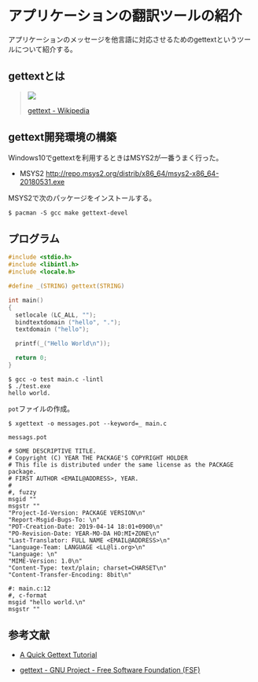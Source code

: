 # アプリケーションの翻訳ツールの紹介
アプリケーションのメッセージを他言語に対応させるためのgettextというツールについて紹介する。

## gettextとは

> ![](https://upload.wikimedia.org/wikipedia/commons/thumb/6/6b/Gettext.svg/220px-Gettext.svg.png)
> 
> [gettext - Wikipedia](https://ja.wikipedia.org/wiki/Gettext)

## gettext開発環境の構築

Windows10でgettextを利用するときはMSYS2が一番うまく行った。

- MSYS2 http://repo.msys2.org/distrib/x86_64/msys2-x86_64-20180531.exe

MSYS2で次のパッケージをインストールする。

```
$ pacman -S gcc make gettext-devel
```

## プログラム

```c
#include <stdio.h>
#include <libintl.h>
#include <locale.h>

#define _(STRING) gettext(STRING)

int main()
{
  setlocale (LC_ALL, "");
  bindtextdomain ("hello", ".");
  textdomain ("hello");

  printf(_("Hello World\n"));

  return 0;
}
```

```
$ gcc -o test main.c -lintl
$ ./test.exe
hello world.
```

`pot`ファイルの作成。

```
$ xgettext -o messages.pot --keyword=_ main.c
```

`messags.pot`

```
# SOME DESCRIPTIVE TITLE.
# Copyright (C) YEAR THE PACKAGE'S COPYRIGHT HOLDER
# This file is distributed under the same license as the PACKAGE package.
# FIRST AUTHOR <EMAIL@ADDRESS>, YEAR.
#
#, fuzzy
msgid ""
msgstr ""
"Project-Id-Version: PACKAGE VERSION\n"
"Report-Msgid-Bugs-To: \n"
"POT-Creation-Date: 2019-04-14 18:01+0900\n"
"PO-Revision-Date: YEAR-MO-DA HO:MI+ZONE\n"
"Last-Translator: FULL NAME <EMAIL@ADDRESS>\n"
"Language-Team: LANGUAGE <LL@li.org>\n"
"Language: \n"
"MIME-Version: 1.0\n"
"Content-Type: text/plain; charset=CHARSET\n"
"Content-Transfer-Encoding: 8bit\n"

#: main.c:12
#, c-format
msgid "hello world.\n"
msgstr ""
```

## 参考文献
- [A Quick Gettext Tutorial](http://www.labri.fr/perso/fleury/posts/programming/a-quick-gettext-tutorial.html)

- [gettext - GNU Project - Free Software Foundation (FSF)](https://www.gnu.org/software/gettext/manual/index.html)

